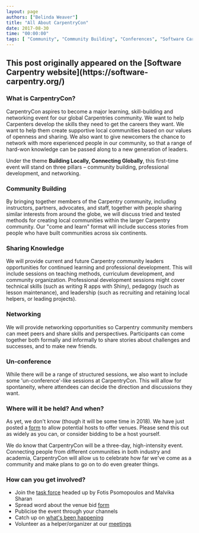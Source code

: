 ```yaml
---
layout: page
authors: ["Belinda Weaver"]
title: "All About CarpentryCon"
date: 2017-08-30
time: "00:00:00"
tags: [ "Community", "Community Building", "Conferences", "Software Carpentry"]
---
```


<h2>This post originally appeared on the [Software Carpentry website](https://software-carpentry.org/)</h2>

### What is CarpentryCon?

CarpentryCon aspires to become a major learning, skill-building and networking event for our global Carpentries community. We want to help Carpenters develop the skills they need to get the careers they want. We want to help them create supportive local communities based on our values of openness and sharing. We also want to give newcomers the chance to network with more experienced people in our community, so that a range of hard-won knowledge can be passed along to a new generation of leaders.

Under the theme **Building Locally, Connecting Globally**, this first-time event will stand on three pillars  – community building, professional development, and networking.

### Community Building

By bringing together members of the Carpentry community, including instructors, partners, advocates, and staff, together with people sharing similar interests from around the globe, we will discuss tried and tested methods for creating local communities within the larger Carpentry community. Our "come and learn" format will include success stories from people who have built communities across six continents.

### Sharing Knowledge

We will provide current and future Carpentry community leaders opportunities for continued learning and professional development. This will include sessions on teaching methods, curriculum development, and community organization. Professional development sessions might cover technical skills (such as writing R apps with Shiny), pedagogy (such as lesson maintenance), and leadership (such as recruiting and retaining local helpers, or leading projects).

### Networking

We will provide networking opportunities so Carpentry community members can meet peers and share skills and perspectives. Participants can come together both formally and informally to share stories about challenges and successes, and to make new friends.

### Un-conference

While there will be a range of structured sessions, we also want to include some 'un-conference'-like sessions at CarpentryCon.
This will allow for spontaneity, where attendees can decide the direction and discussions they want.

### Where will it be held? And when?

As yet, we don't know (though it will be some time in 2018). We have just posted a [form](https://docs.google.com/forms/d/15MwQIucsR3H13QTNBmVHqUzlx201olldBNtxZV_ExsU/edit) to allow potential hosts to offer venues. Please send this out as widely as you can, or consider bidding to be a host yourself.

We do know that CarpentryCon will be a three-day, high-intensity event. Connecting people from different communities in both industry and academia, CarpentryCon will allow us to celebrate how far we've come as a community and make plans to go on to do even greater things.

### How can you get involved?

- Join the [task force](http://pad.software-carpentry.org/2018carpentrycontaskforce) headed up by Fotis Psomopoulos and Malvika Sharan
- Spread word about the venue bid [form](https://docs.google.com/forms/d/15MwQIucsR3H13QTNBmVHqUzlx201olldBNtxZV_ExsU/edit)
- Publicise the event through your channels
- Catch up on [what's been happening](https://github.com/carpentries/carpentrycon)
- Volunteer as a helper/organizer at our [meetings](http://pad.software-carpentry.org/2018carpentrycontaskforce)
